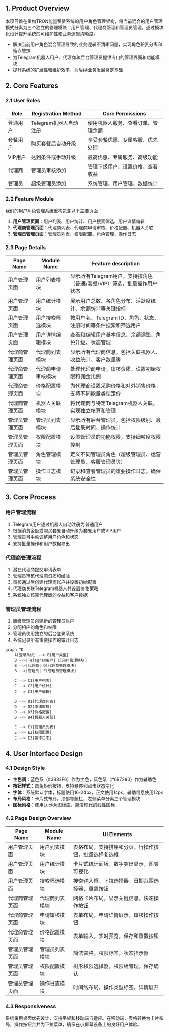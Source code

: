 ## 1. Product Overview

本项目旨在重构TRON能量租赁系统的用户角色管理架构，将当前混合的用户管理模式分离为三个独立的管理模块：用户管理、代理商管理和管理员管理。通过模块化设计提升系统的可维护性和业务逻辑清晰度。

- 解决当前用户角色混合管理导致的业务逻辑不清晰问题，实现角色职责分离和独立管理
- 为Telegram机器人用户、代理商和后台管理员提供专门的管理界面和功能模块
- 提升系统的扩展性和维护效率，为后续业务发展奠定基础

## 2. Core Features

### 2.1 User Roles

| Role | Registration Method | Core Permissions |
|------|---------------------|------------------|
| 普通用户 | Telegram机器人自动注册 | 使用机器人服务、查看订单、管理余额 |
| 套餐用户 | 购买套餐后自动升级 | 享受套餐优惠、专属客服、优先处理 |
| VIP用户 | 达到条件或手动升级 | 最高优惠、专属服务、高级功能 |
| 代理商 | 管理员审核添加 | 管理下级用户、设置价格、查看收益 |
| 管理员 | 超级管理员添加 | 系统管理、用户管理、数据统计 |

### 2.2 Feature Module

我们的用户角色管理系统重构包含以下主要页面：

1. **用户管理页面**：用户列表、用户统计、用户搜索筛选、用户详情编辑
2. **代理商管理页面**：代理商列表、代理商申请审核、价格配置、机器人关联
3. **管理员管理页面**：管理员列表、权限配置、角色管理、操作日志

### 2.3 Page Details

| Page Name | Module Name | Feature description |
|-----------|-------------|---------------------|
| 用户管理页面 | 用户列表模块 | 显示所有Telegram用户，支持按角色（普通/套餐/VIP）筛选，批量操作用户状态 |
| 用户管理页面 | 用户统计模块 | 展示用户总数、各角色分布、活跃度统计、余额统计等关键指标 |
| 用户管理页面 | 用户搜索筛选模块 | 按用户名、Telegram ID、角色、状态、注册时间等条件搜索和筛选用户 |
| 用户管理页面 | 用户详情编辑模块 | 查看和编辑用户基本信息、余额调整、角色升级、状态管理 |
| 代理商管理页面 | 代理商列表模块 | 显示所有代理商信息，包括关联机器人、收益统计、客户数量等 |
| 代理商管理页面 | 代理商申请审核模块 | 处理代理商申请，审核资质，设置初始权限和佣金比例 |
| 代理商管理页面 | 价格配置模块 | 为代理商设置采购价格和对外销售价格，支持不同能量类型定价 |
| 代理商管理页面 | 机器人关联模块 | 将代理商与特定Telegram机器人关联，实现独立核算和管理 |
| 管理员管理页面 | 管理员列表模块 | 显示所有后台管理员，包括权限级别、最后登录时间、操作统计 |
| 管理员管理页面 | 权限配置模块 | 设置管理员的功能权限，支持细粒度权限控制 |
| 管理员管理页面 | 角色管理模块 | 定义不同管理员角色（超级管理员、运营管理员、客服管理员等） |
| 管理员管理页面 | 操作日志模块 | 记录和查看管理员的重要操作日志，确保系统安全性 |

## 3. Core Process

### 用户管理流程
1. Telegram用户通过机器人自动注册为普通用户
2. 根据消费金额或购买套餐自动升级为套餐用户或VIP用户
3. 管理员可手动调整用户角色和状态
4. 支持批量操作和用户数据导出

### 代理商管理流程
1. 潜在代理商提交申请表单
2. 管理员审核代理商资质和经验
3. 审核通过后创建代理商账户并设置初始配置
4. 代理商关联Telegram机器人并设置价格策略
5. 系统独立核算代理商的收益和客户数据

### 管理员管理流程
1. 超级管理员创建新的管理员账户
2. 分配相应的角色和权限
3. 管理员使用独立的后台登录系统
4. 系统记录所有重要操作的审计日志

```mermaid
graph TD
    A[登录系统] --> B{用户类型}
    B -->|Telegram用户| C[用户管理模块]
    B -->|代理商| D[代理商管理模块]
    B -->|管理员| E[管理员管理模块]
    
    C --> C1[用户列表]
    C --> C2[用户统计]
    C --> C3[用户编辑]
    
    D --> D1[代理商列表]
    D --> D2[申请审核]
    D --> D3[价格配置]
    D --> D4[机器人关联]
    
    E --> E1[管理员列表]
    E --> E2[权限配置]
    E --> E3[操作日志]
```

## 4. User Interface Design

### 4.1 Design Style

- **主色调**：蓝色系（#3B82F6）作为主色，灰色系（#6B7280）作为辅助色
- **按钮样式**：圆角矩形按钮，支持悬停和点击状态变化
- **字体**：系统默认字体，标题使用16-24px，正文使用14px，辅助信息使用12px
- **布局风格**：卡片式布局，顶部导航栏，左侧菜单分离三个管理模块
- **图标风格**：使用Lucide图标库，简洁现代的线性图标

### 4.2 Page Design Overview

| Page Name | Module Name | UI Elements |
|-----------|-------------|-------------|
| 用户管理页面 | 用户列表模块 | 表格布局，支持排序和分页，行操作按钮，批量选择复选框 |
| 用户管理页面 | 用户统计模块 | 卡片式统计面板，数字突出显示，图表可视化 |
| 用户管理页面 | 搜索筛选模块 | 搜索输入框，下拉选择器，日期范围选择器，重置按钮 |
| 代理商管理页面 | 代理商列表模块 | 网格卡片布局，显示关键信息，快速操作按钮 |
| 代理商管理页面 | 申请审核模块 | 表单布局，申请详情展示，审核操作按钮 |
| 代理商管理页面 | 价格配置模块 | 表单输入，实时预览，保存和重置按钮 |
| 管理员管理页面 | 管理员列表模块 | 简洁表格，权限标签，状态指示器 |
| 管理员管理页面 | 权限配置模块 | 树形权限选择器，权限组管理，保存确认 |
| 管理员管理页面 | 操作日志模块 | 时间线布局，操作类型标签，详情展开 |

### 4.3 Responsiveness

系统采用桌面优先设计，支持平板和移动端自适应。在移动端，表格转换为卡片布局，操作按钮合并为下拉菜单，确保在小屏幕设备上的良好用户体验。
